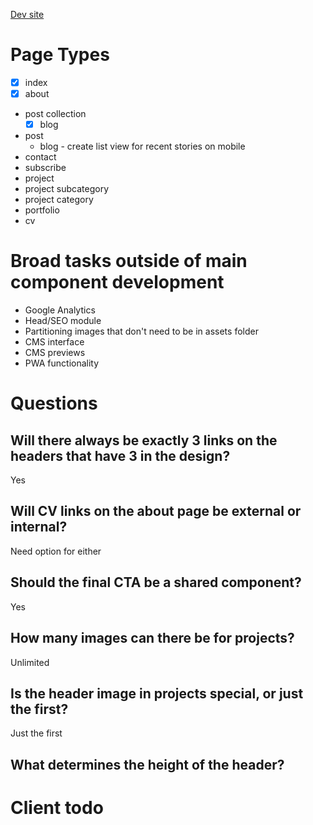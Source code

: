[Dev site](https://alexander-golob.netlify.com)

# Page Types

- [x] index 
- [x] about 
- post collection
  - [x] blog
- post
  - blog - create list view for recent stories on mobile
- contact
- subscribe
- project
- project subcategory
- project category
- portfolio
- cv

# Broad tasks outside of main component development

- Google Analytics
- Head/SEO module
- Partitioning images that don't need to be in assets folder
- CMS interface
- CMS previews
- PWA functionality

# Questions

## Will there always be exactly 3 links on the headers that have 3 in the design?

Yes

## Will CV links on the about page be external or internal?

Need option for either

## Should the final CTA be a shared component?

Yes

## How many images can there be for projects?
Unlimited

## Is the header image in projects special, or just the first?
Just the first

## What determines the height of the header?


# Client todo